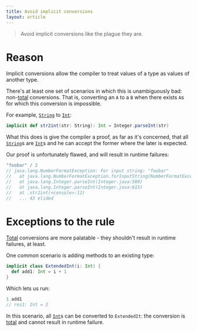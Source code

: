 ```yaml
---
title: Avoid implicit conversions
layout: article
---
```


> Avoid implicit conversions like the plague they are.

# Reason

Implicit conversions allow the compiler to treat values of a type as values of another type.

There's at least one set of scenarios in which this is unambiguously bad: non-[total] conversions. That is, converting an `A` to a `B` when there exists `A`s for which this conversion is impossible.

For example, [`String`] to [`Int`]:

```scala
implicit def str2int(str: String): Int = Integer.parseInt(str)
```

What this does is give the compiler a proof, as far as it's concerned, that all [`String`]s are [`Int`]s and he can accept the former where the later is expected.

Our proof is unfortunately flawed, and will result in runtime failures:

```scala
"foobar" / 2
// java.lang.NumberFormatException: For input string: "foobar"
//   at java.lang.NumberFormatException.forInputString(NumberFormatException.java:65)
//   at java.lang.Integer.parseInt(Integer.java:580)
//   at java.lang.Integer.parseInt(Integer.java:615)
//   at .str2int(<console>:12)
//   ... 43 elided
```

# Exceptions to the rule

[Total][total] conversions are more palatable - they shouldn't result in runtime failures, at least.

One common scenario is adding methods to an existing type:

```scala
implicit class ExtendedInt(i: Int) {
  def add1: Int = i + 1
}
```

Which lets us run:

```scala
1.add1
// res1: Int = 2
```

In this scenario, all [`Int`]s can be converted to `ExtendedIt`: the conversion is [total] and cannot result in runtime failure.

[`Int`]:https://www.scala-lang.org/api/2.12.8/scala/Int.html
[`String`]:https://docs.oracle.com/javase/8/docs/api/java/lang/String.html
[total]:../definitions/total_function.html
